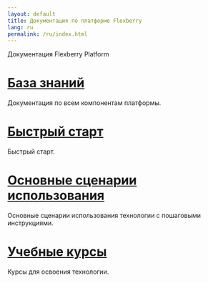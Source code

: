 ```yaml
---
layout: default
title: Документация по платформе Flexberry
lang: ru
permalink: /ru/index.html
---
```


Документация Flexberry Platform

# [База знаний](wiki)

Документация по всем компонентам платформы.

# [Быстрый старт](quick-start)

Быстрый старт.

# [Основные сценарии использования](how-to)

Основные сценарии использования технологии с пошаговыми инструкциями.

# [Учебные курсы](learning)

Курсы для освоения технологии.